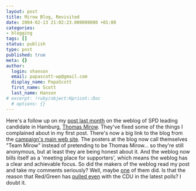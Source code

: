 ```yaml
---
layout: post
title: Mirow Blog, Revisited
date: 2004-02-13 21:02:23.000000000 +01:00
categories:
- blogging
tags: []
status: publish
type: post
published: true
meta: {}
author:
  login: shanson
  email: papascott-wp@gmail.com
  display_name: PapaScott
  first_name: Scott
  last_name: Hanson
# excerpt: !ruby/object:Hpricot::Doc
  # options: {}
---
```

<p>Here's a follow up on my <a title="PapaScott: Mirow Blog" href="http://www.papascott.de/2004/01/24/2819.php">post last month</a> on the weblog of SPD leading candidate in Hamburg, <a title="MirowFuerHamburg.de: Treffpunkt für Unterstützer" href="http://www.mirowfuerhamburg.de/">Thomas Mirow</a>. They've fixed some of the things I complained about in my first post. There's now a big link to the blog from the <a title="Thomas Mirow - Bürgermeister für Hamburg" href="http://www.thomasmirow.de/mirow/start.html">campaign's main web site</a>. The posters at the blog now call themselves "Team Mirow" instead of pretending to be Thomas Mirow... so they're still anonymous, but at least they are being honest about it. And the weblog now bills itself as a 'meeting place for supporters', which means the weblog has a clear and achievable focus. So did the makers of the weblog read my post and take my comments seriously? Well, maybe <a title="Noch'n Blogg" href="http://blogg.lumma.de/">one</a> of them did. Is that the reason that Red/Green has <a title="Wahl in Hamburg: Umfrage: Aufwärtstrend bei rot-grün" href="http://interferno.org/wahlinhamburg/archiv/000102.html">pulled even</a> with the CDU in the latest polls? I doubt it.</p>
